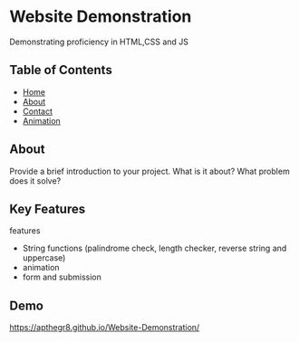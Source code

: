 # Website Demonstration

Demonstrating proficiency in HTML,CSS and JS

## Table of Contents

- [Home](index.html#home)
- [About](about.html#about)
- [Contact](contact.html#contact)
- [Animation](animation.html#animation)


## About

Provide a brief introduction to your project. What is it about? What problem does it solve?

## Key Features

features

- String functions (palindrome check, length checker, reverse string and uppercase)
- animation
- form and submission


## Demo
https://apthegr8.github.io/Website-Demonstration/
